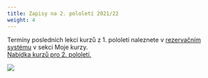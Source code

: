 ```yaml
---
title: Zapisy na 2. pololetí 2021/22
weight: 4
---
```

Termíny posledních lekcí kurzů z 1. pololetí naleznete v [rezervačním systému](https://vigvam.webooker.eu/) v sekci Moje kurzy.[](/assets/media-o-nas/rozvrh_21-22_ii_pol.pdf)[](https://www.brezanek.cz/assets/media-o-nas/rozvrh_21-22_ii_pol.pdf)\
[Nabídka kurzů pro 2. pololetí.](https://vigvam.webooker.eu/)

[](https://www.brezanek.cz/assets/media-o-nas/rozvrh_21-22_ii_pol.pdf)

![](/images/uploads/vigvam_zapisy_2_pol_22-1-.jpg)